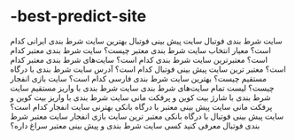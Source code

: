 # -best-predict-site
سایت شرط بندی فوتبال
سایت پیش بینی فوتبال
بهترین سایت شرط بندی ایرانی کدام است؟
معیار انتخاب سایت شرط بندی معتبر چیست؟
سایت شرط بندی معتبر کدام است؟
معتبرترین سایت شرط بندی کدام است؟
سایت‌های شرط بندی معتبر کدام است؟
معتبر ترین سایت پیش بینی فوتبال کدام است؟
آدرس سایت شرط بندی با درگاه مستقیم چیست؟
بهترین سایت شرط بندی فارسی کدام است؟
سایت بازی انفجار چیست؟
لیست تمام سایت‌های شرط بندی
سایت شرط بندی با واریز مستقیم
سایت شرط بندی با شارژ بیت کوین و پرفکت مانی
سایت شرط بندی با واریز بیت کوین و پرفکت مانی
سایت پیش بینی معتبر با درگاه بانکی
بهترنی سایت انفجار کدام است؟
سایت پیش بینی فوتبال با درگاه بانکی
معتبر ترین سایت بازی انفجار
سایت معتبر شرط بندی فوتبال معرفی کنید
کسی سایت شرط بندی و پیش بینی معتبر سراغ داره؟
